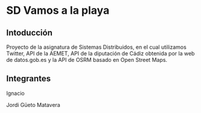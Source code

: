 # SD Vamos a la playa
## Intoducción
Proyecto de la asignatura de Sistemas Distribuidos, en el cual utilizamos Twitter, API de la AEMET, API de la diputación de Cádiz obtenida por la web de datos.gob.es y la API de OSRM basado en Open Street Maps.

## Integrantes
Ignacio

Jordi Güeto Matavera
